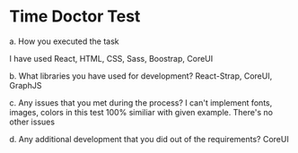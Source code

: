 # Time Doctor Test

a. How you executed the task

I have used React, HTML, CSS, Sass, Boostrap, CoreUI

b. What libraries you have used for development?
React-Strap, CoreUI, GraphJS

c. Any issues that you met during the process?
I can't implement fonts, images, colors in this test 100% similiar with given example. 
There's no other issues

d. Any additional development that you did out of the requirements?
CoreUI
